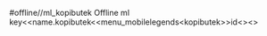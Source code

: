 #offline//ml_kopibutek
Offline ml
key<<name.kopibutek<<menu_mobilelegends<<key>kopibutek>>id<<key>><<offline>>
